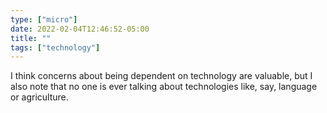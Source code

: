 ```yaml
---
type: ["micro"]
date: 2022-02-04T12:46:52-05:00
title: ""
tags: ["technology"]
---
```

I think concerns about being dependent on technology are valuable, but I also note that no one is ever talking about technologies like, say, language or agriculture.
